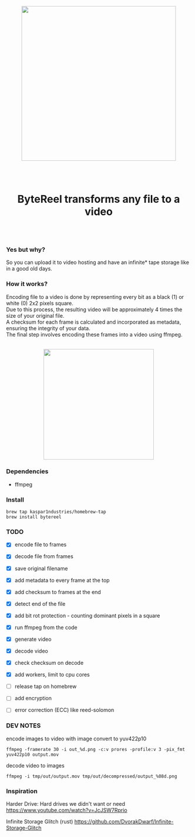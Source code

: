 <div align="center">
<img src="https://github.com/kaspar1ndustries/go-bytereel/blob/master/docs/cover.png?raw=true" height="420">


<br><br>
<h1>ByteReel transforms any file to a video</h1>
<br><br>
</div>

### Yes but why?

So you can upload it to video hosting and have an infinite* tape storage like in a good old days.


### How it works?

Encoding file to a video is done by representing every bit as a black (1) or white (0) 2x2 pixels square.<br>
Due to this process, the resulting video will be approximately 4 times the size of your original file.<br>
A checksum for each frame is calculated and incorporated as metadata, ensuring the integrity of your data.<br>
The final step involves encoding these frames into a video using ffmpeg.<br>

<div align="center">
<br>
<a href="https://github.com/kaspar1ndustries/go-bytereel/blob/dev/docs/out.png?raw=true" target="_blank"><img src="https://github.com/kaspar1ndustries/go-bytereel/blob/dev/docs/out_cut.png?raw=true" width="300"></a>
</div>


### Dependencies

- ffmpeg

### Install
```
brew tap kaspar1ndustries/homebrew-tap
brew install bytereel
```


### TODO

- [x] encode file to frames
- [x] decode file from frames
- [x] save original filename
- [x] add metadata to every frame at the top
- [x] add checksum to frames at the end
- [x] detect end of the file
- [x] add bit rot protection - counting dominant pixels in a square
- [x] run ffmpeg from the code
- [x] generate video
- [x] decode video
- [x] check checksum on decode
- [x] add workers, limit to cpu cores
- [ ] release tap on homebrew
- [ ] add encryption
- [ ] error correction (ECC) like reed-solomon


### DEV NOTES
encode images to video with image convert to yuv422p10
```
ffmpeg -framerate 30 -i out_%d.png -c:v prores -profile:v 3 -pix_fmt yuv422p10 output.mov
```

decode video to images
```
ffmpeg -i tmp/out/output.mov tmp/out/decompressed/output_%08d.png
```

### Inspiration

Harder Drive: Hard drives we didn't want or need
https://www.youtube.com/watch?v=JcJSW7Rprio

Infinite Storage Glitch (rust)
https://github.com/DvorakDwarf/Infinite-Storage-Glitch


